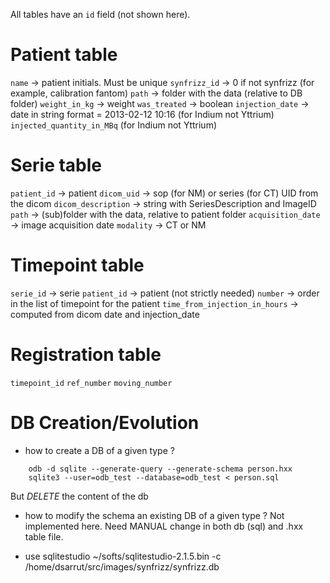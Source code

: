 All tables have an `id` field (not shown here).


Patient table
==============
`name`            -> patient initials. Must be unique
`synfrizz_id`     -> 0 if not synfrizz (for example, calibration fantom)
`path`            -> folder with the data (relative to DB folder)
`weight_in_kg`    -> weight
`was_treated`     -> boolean
`injection_date`  -> date in string format = 2013-02-12 10:16 (for Indium not Yttrium)
`injected_quantity_in_MBq` (for Indium not Yttrium)

Serie table
===========
`patient_id`        -> patient
`dicom_uid`         -> sop (for NM) or series (for CT) UID from the dicom
`dicom_description` -> string with SeriesDescription and ImageID
`path`              -> (sub)folder with the data, relative to patient folder
`acquisition_date`  -> image acquisition date
`modality`          -> CT or NM

Timepoint table
==============
`serie_id`          -> serie
`patient_id`        -> patient (not strictly needed)
`number`            -> order in the list of timepoint for the patient
`time_from_injection_in_hours` -> computed from dicom date and injection_date

Registration table
==================
`timepoint_id`
`ref_number`
`moving_number`



DB Creation/Evolution
=====================

- how to create a DB of a given type ?
```
    odb -d sqlite --generate-query --generate-schema person.hxx
    sqlite3 --user=odb_test --database=odb_test < person.sql
```
But *DELETE* the content of the db

- how to modify the schema an existing DB of a given type ?
Not implemented here. Need MANUAL change in both db (sql) and .hxx table file.

- use sqlitestudio
 ~/softs/sqlitestudio-2.1.5.bin -c /home/dsarrut/src/images/synfrizz/synfrizz.db
